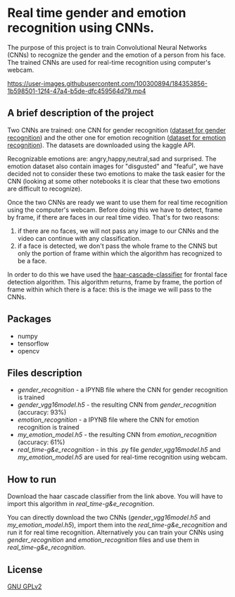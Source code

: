 # Real time gender and emotion recognition using CNNs.
The purpose of this project is to train Convolutional Neural Networks (CNNs) to 
recognize the gender and the emotion of a person from his face. The trained CNNs are used for real-time recognition using computer's webcam.


https://user-images.githubusercontent.com/100300894/184353856-1b598501-12f4-47a4-b5de-dfc459564d79.mp4


## A brief description of the project
Two CNNs are trained: one CNN for gender recognition ([dataset for gender recognition](https://www.kaggle.com/datasets/maciejgronczynski/biggest-genderface-recognition-dataset)) 
and the other one for emotion recognition ([dataset for emotion recognition](https://www.kaggle.com/datasets/ananthu017/emotion-detection-fer)). 
The datasets are downloaded using the kaggle API.

Recognizable emotions are: angry,happy,neutral,sad and surprised. The emotion dataset also contain images for "disgusted" and "feaful", we have decided not to consider these two
emotions to make the task easier for the CNN (looking at some other notebooks it is clear that these two emotions are difficult to recognize).

Once the two CNNs are ready we want to use them for real time recognition using the computer's webcam. Before doing this we have to detect, frame by frame, if there are faces 
in our real time video. That's for two reasons:

1. if there are no faces, we will not pass any image to our CNNs and the video can continue with any classification.
2. if a face is detected, we don't pass the whole frame to the CNNS but only the portion of frame within which the algorithm has recognized to be a face.

In order to do this we have used the [haar-cascade-classifier](https://github.com/opencv/opencv/blob/4.x/data/haarcascades/haarcascade_frontalface_default.xml) for frontal face
detection algorithm. This algorithm returns, frame by frame, the portion of frame within which there is a face: this is the image we will pass to the CNNs.

## Packages
* numpy
* tensorflow
* opencv

## Files description
* *gender_recognition* - a IPYNB file where the CNN for gender recognition is trained
* *gender_vgg16model.h5* - the resulting CNN from *gender_recognition* (accuracy: 93%)
* *emotion_recognition* - a IPYNB file where the CNN for emotion recognition is trained
* *my_emotion_model.h5* - the resulting CNN from *emotion_recognition* (accuracy: 61%)
* *real_time-g&e_recognition* - in this .py file *gender_vgg16model.h5* and *my_emotion_model.h5* are used for real-time recognition using webcam.

## How to run
Download the haar cascade classifier from the link above. You will have to import this algorithm in *real_time-g&e_recognition*.

You can directly download the two CNNs (*gender_vgg16model.h5* and *my_emotion_model.h5*), import them into the *real_time-g&e_recognition* and run it for real time recognition.
Alternatively you can train your CNNs using *gender_recognition* and *emotion_recognition* files and use them in *real_time-g&e_recognition*.

## License
[GNU GPLv2](https://choosealicense.com/licenses/gpl-2.0/)
